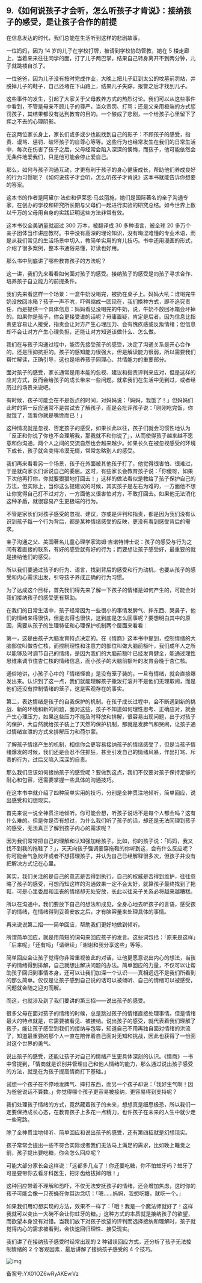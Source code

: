 ## 9.《如何说孩子才会听，怎么听孩子才肯说》：接纳孩子的感受，是让孩子合作的前提
在信息发达的时代，我们总能在生活听到这样的悲剧故事。


一位妈妈，因为 14 岁的儿子在学校打牌，被请到学校协助管教，她在 5 楼走廊上，当着来来往往同学的面，打了儿子两巴掌，结果自己转身离开不到两分钟，儿子就跳楼自杀了。


一位爸爸，因为儿子没有按时完成作业，大晚上把儿子赶到太公的坟墓前罚站，并脱掉儿子的鞋子，自己还堵在下山路上，结果儿子失踪，报警之后才找到儿子。


这些事件的发生，引起了大家关于父母教养方式的热烈讨论。我们可以从这些事件中看到，不管是母亲不顾儿子的尊严，当众责罚、打骂；还是父亲用极端的方式惩罚孩子，其结果都没有达到教育的目的。一个酿成了悲剧，一个给孩子心里留下了挥之不去的心理阴影。


在这两位家长身上，家长们或多或少也能找到自己的影子：不顾孩子的感受，指责、谩骂、惩罚、破坏孩子的自尊心等等。这些行为也经常发生在我们的日常生活中，每次在伤害了孩子之后，父母经常会陷入深深的懊悔，而孩子，他可能依然会无条件地爱我们，只是他可能会停止爱自己。


那么，如何与孩子沟通互动，才更有利于孩子的身心健康成长，帮助他们养成良好的行为习惯呢？《如何说孩子才会听，怎么听孩子才肯说》这本书就能告诉你想要的答案。


这本书的作者是阿黛尔·法伯和伊莱恩·马兹丽施，她们是国际著名的亲子沟通专家，在创办的学校和研究所长期与父母们一起进行实验的研究总结。如今世界上数以千万的父母用自身的实践证明这些方法非常有效。


这本书仅全美销量就超过 300 万本，被翻译成 30 多种语言，被全球 20 多万个亲子团体当作讲座教材。书中没有高深的理论知识，没有晦涩难懂的专业术语，而是从我们常见的生活场景中切入，教简单实用的育儿技巧。书中还用漫画的形式，介绍了很多案例，整本书通俗易懂，好读也好用。


那么书中到底讲了哪些教育孩子的方法呢？


这一讲，我们先来看看如何面对孩子的感受。接纳孩子的感受是向孩子寻求合作、培养孩子自立能力的前提条件。


我们先来看这样一个场景：一盒牛奶没喝完，被扔在桌子上。妈妈大吼：谁喝完牛奶没放回冰箱？孩子一声不吭，吓得缩成一团现在，我们换种方式，即不追究责任，而是提供一个具体信息：妈妈看见没喝完的牛奶，说，牛奶不放回冰箱会坏掉的。如果你是孩子，你会更接受谁的话呢？毋庸置疑，肯定是后者。因为信息比指责更容易让人接受，指责会让对方产生心理压力、会有愧疚感或反叛情绪；但信息却不会让对方产生心理负担，还能让对方知道该做什么、怎么做。


我们在与孩子沟通过程中，能否先接受孩子的感受，决定了沟通关系是开心合作的，还是压抑抗拒的。孩子的感知能力很强大，但是解读能力很弱，所以需要我们帮忙解读，正确引导，这也是培养孩子同理心、共情能力的重要部分。


面对孩子的感受，家长通常是用本能的忽视、建议和指责评判来应对，但是这样的应对方式，反而会给孩子的成长带来一些问题。就拿我们在生活中见到过，或者经历过的场景来说吧。


有时候，孩子可能会在不是饭点的时间，对妈妈说：「妈妈，我饿了！」但妈妈们此时的第一反应通常不是尝试去了解孩子，而是会批评孩子说：「刚刚吃完饭，你就饿了，我看你就是嘴馋而已！」


这种情况就是忽视、否定孩子的感受，如果长此以往，孩子们就会习惯性地认为「反正和你说了你也不会理解我，那我就不和你说了」，从而使得孩子越来越不愿意和你沟通，两个人之间的交流自然也会越来越少。如果长久在被忽视感受的环境下成长，孩子就会变得冷漠无情，常常忽略别人的感受。


我们再来看看另一个场景，孩子在外面被其他孩子打了，他觉得很害怕、很难过，于是就向家长们诉说自己的委屈。这时，有些家长会教育孩子说：「你傻呀，如果下次他再打你，你就要狠狠地打回去！」这样的做法看似是教给了孩子保护自己的方法，但实际上，当你这么提建议的时候，其实孩子是左右为难的，一方面他不想让你觉得自己打不过对方，一方面他又很害怕对方，不敢打回去。如果他无法消化这种矛盾，就很容易产生更极端的行为。


不管是家长们对孩子感受的忽视、建议，亦或是评判和指责，都是因为我们没有认识到孩子每一个行为背后，都是某种情绪感受的反映，更没有看到感受背后的需求。


亲子沟通之父、美国著名儿童心理学家海姆·吉诺特博士说：孩子的感受与行为之间有着直接的联系，有好的感受就有好的行为；而要想让孩子感受好，最重要的就是接纳他们的感受。


所以我们要通过孩子的行为、语言，找到背后的感受和行为动机，也要从孩子的感受和内心需求出发，引导孩子养成正确的行为习惯。


为了达成这个目标，首先我们得先来了解一下孩子的情绪是如何产生的，可能会对我们接纳孩子的感受更有帮助。


在我们的日常生活中，孩子经常因为一些很小的事情发脾气、摔东西、哭鼻子，他们的情绪来得很快，但是去得也很快，这到底是怎么回事呢？要想明白其中的原因，需要从孩子的生理特征和心理保护机制两个层面来看看：


第一，这是由孩子大脑发育特点决定的。在《情商》这本书中提到，控制情绪的大脑部位叫做杏仁核，而控制理性和注意力的部位叫做大脑前额叶，我们成年人之所以能够及时调节自己的情绪，是因为我们的大脑前额叶已经发育健全，能通过理性思维来调节住杏仁核的情绪信息，而小孩子的大脑前额叶的发育会晚于杏仁核。


通俗地讲，小孩子心中的「情绪怪兽」是没有笼子装的，一旦有情绪，就会直接爆发出来。认识到了这一点，我们就能理解孩子撒泼打滚并不是他们无理取闹，而是他们还没有控制情绪的笼子，这是客观存在的事实。


第二，表达情绪是孩子的自我保护的机制。在孩子成长过程中，会不断遇到新的挑战、新的环境和新的问题，面对这些，孩子不知道如何理性思考、正确应对，就会产生心理压力，如果这些压力不能及时释放和排解，很容易出现问题，出于对孩子的保护，大自然就给孩子装上了天然的保护机制，那就是发脾气和哭闹，让孩子通过情绪宣泄的方式来排解压力和荷尔蒙。


了解孩子情绪产生的机制，相信你会更容易接纳孩子的情绪感受了，但是当孩子情绪爆发的时候，我们还是会忍不住抓狂，甚至引发自己的情绪风暴，作出打骂、斥责的行为，过后又陷入深深的自责。


那么我们应该如何接纳孩子的感受呢？要做到这点，我们不仅要对孩子保持足够的耐心和包容，还需要掌握一些具体的沟通技巧。


在这本书中就介绍了四种简单实用的技巧，分别是全神贯注地倾听，简单回应，说出感受和幻想现实。


首先来说一说全神贯注地倾听。你可能会想，听孩子说话不是每个人都会吗？这有什么难的。但是你是否有想过，为什么我们听了孩子的话，却还是无法同理到孩子的感受，无法真正了解到孩子内心的需求呢？


因为我们常常把自己的理解和认知强加给孩子。比如，你的孩子说：「妈妈，我又找不到我的拖鞋了？」，天天向孩子强调要穿拖鞋的你听到这，会有什么反应呢？你可能会气急败坏或者不想搭理孩子，并认为自己已经解释很多次，但孩子并没有把解决方式记在心里。


其实，我们关注的是自己的意志是否得到执行，自己的权威是否得到维护，往往忽略了孩子的感受，可想而知这样的沟通效果一定不会太好，就算孩子最终找到了拖鞋，可是心里委屈和沮丧的情绪却无处安放，长此以往亲子关系必将越来越糟糕。


所以在沟通中，我们要放下自己的想法和成见，全身心地去听孩子的言语，感受孩子的情绪，在情绪得到妥善安放之后，才有脑容量来处理具体的事情。


再来说说第二招——简单回应，帮助我们更好地做到倾听。


所谓简单回应，就是用简短的词句来回应孩子的发言。这些词包括：「原来是这样」「后来呢」「还有吗」「请继续」「谢谢和我分享这些」等等。


简单回应会让孩子觉得你非常重视彼此的对话，让他更愿意说出内心的想法，当孩子的情绪得到排解，自己就想出解决问题的办法。简单回应的力量，不仅可以让帮助孩子回归到事情本身，还可以让我们加深一个认识——真相远远不是我们所看到的那么简单。仅仅是让孩子感到自己说的话可以被倾听、自己的情绪可以被感受，问题就会随之迎刃而解。


而这，也就涉及到了我们要讲的第三招——说出孩子的感受。


很多父母在面对孩子的情绪的时候，总是跳过孩子的情绪直接处理事情。但是情绪最大的特点就是，它需要被看见、被接纳。说出孩子的感受，就代表着我们理解了孩子，能让孩子感受到我们的接纳与包容，知道自己不用再独自面对情绪的洪流了，知道最重要的那个人一直在陪伴着自己面对无知和挑战，因此也获得了一份面对这个世界的勇气。


说出孩子的感受，还能让孩子对自己的情绪产生更具体深刻的认识。《情商》一书中曾提到，「情商就是识别并管理自己和他人情绪的能力，那么通过说出孩子感受的方法，就是在为孩子提高情商打下基础。」


试想一个孩子在不停地发脾气、摔打东西，而另一个孩子却说：「我好生气啊！因为爸爸说话不算数。」你觉得哪个孩子更容易被接纳，更容易得到支持呢？


我们处理孩子情绪的方式，竟然藏着孩子的未来，想想真是细思极恐，所以我们一定要保持成长心态，在教育孩子上多花一点精力，也许孩子在未来的人生中就少走一些弯路。


除了全神贯注地倾听、简单回应和说出孩子的感受，还有第四招就是幻想现实。


孩子常常会提出一些不符合实际或者我们无法马上满足的需求，比如晚上睡觉之前，孩子提出要吃糖，你会怎么回应呢？


可能大部分家长会这样说：「这都多几点了！你还要吃糖，你不怕蛀牙吗？蛀牙了可是要带你去看牙科医生，把牙齿给拔掉的哦！」


这种回应带着不理解和恐吓，不仅无法安抚孩子的情绪，还会增加焦虑，这时你的孩子可能会像一只苍蝇在你耳边念叨：「嗯……妈妈，我想吃糖，就吃一个。」


如果我们用幻想实现的方法，效果不一样了：「哦！我是一个魔法师就好了！这样我就可以变出一大碗不会让你蛀牙的糖。」这种方式的本质就是接纳孩子的欲望，而欲望本身没有对错。当我们放下对孩子欲望的评判而选择接纳和理解时，孩子就觉得内心的需求被看到，会快速回归理性、接受现实。


我们讲了在接纳孩子感受时经常出现的 2 种错误回应方式，还分析了孩子无法控制情绪的 2 个客观因素，最后讲解了接纳孩子感受的 4 个技巧。


![img](https://pic2.zhimg.com/v2-5c3685604c3fc54e0b6f27636e107d1f.webp)

  



备案号:YX01OZ6wRyAKEvrVz

